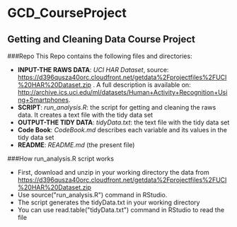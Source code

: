 # GCD_CourseProject
## Getting and Cleaning Data Course Project

###Repo
This Repo contains the following files and directories:
- **INPUT-THE RAWS DATA**: *UCI HAR Dataset*, source: https://d396qusza40orc.cloudfront.net/getdata%2Fprojectfiles%2FUCI%20HAR%20Dataset.zip . A full description is available on: http://archive.ics.uci.edu/ml/datasets/Human+Activity+Recognition+Using+Smartphones. 
- **SCRIPT**: *run_analysis.R*: the script for getting and cleaning the raws data. It creates a text file with the tidy data set
- **OUTPUT-THE TIDY DATA**: *tidyData.txt*: the text file with the tidy data set
- **Code Book**: *CodeBook.md* describes each variable and its values in the tidy data set
- **README**: *README.md* (the present file)

###How run_analysis.R script works
- First, download and unzip in your working directory the data from https://d396qusza40orc.cloudfront.net/getdata%2Fprojectfiles%2FUCI%20HAR%20Dataset.zip
- Use source("run_analysis.R") command in RStudio.
- The script generates the tidyData.txt in your working directory
- You can use read.table("tidyData.txt") command in RStudio to read the file
